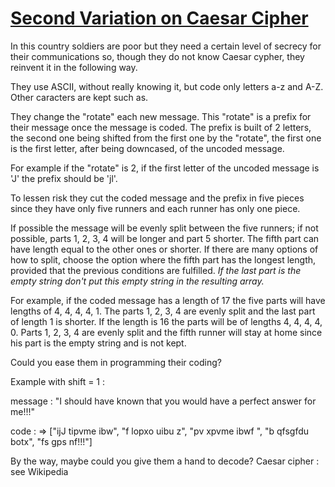 # [Second Variation on Caesar Cipher](https://www.codewars.com/kata/55084d3898b323f0aa000546)

In this country soldiers are poor but they need a certain level of secrecy
for their communications so, though they do not know Caesar cypher, they reinvent it
in the following way.

They use ASCII, without really knowing it, but code only letters a-z and A-Z. Other
caracters are kept such as.

They change the "rotate" each new message. This "rotate" is a prefix for their message
once the message is coded. The prefix is built of 2 letters, the second one being shifted
from the first one by the "rotate", the first one is the first letter, after being downcased,
of the uncoded message.

For example if the "rotate" is 2, if the first letter of the uncoded message is 'J'
the prefix should be 'jl'.

To lessen risk they cut the coded message and the prefix in five pieces since they
have only five runners and each runner has only one piece.

If possible
the message will be evenly split between the five runners; if not possible, parts 1, 2, 3, 4 will be longer and part 5 shorter. The fifth part can have length equal to the other ones or shorter. If there are many options of how to split, choose the option where the fifth part has the longest length, provided that the previous conditions are fulfilled. *If the last part is the empty string don't put this empty string in the resulting array.*

For example, if the coded message has a length of 17 the five parts will have lengths of 4, 4, 4, 4, 1. The parts 1, 2, 3, 4 are evenly split and the last part of length 1 is shorter. If the length is 16 the parts will be of lengths 4, 4, 4, 4, 0. Parts 1, 2, 3, 4 are evenly split and the fifth runner will stay at home since his part is the empty string and is not kept.

Could you ease them in programming their coding?

Example with shift = 1 :

message : "I should have known that you would have a perfect answer for me!!!"

code : => ["ijJ tipvme ibw", "f lopxo uibu z", "pv xpvme ibwf ", "b qfsgfdu botx", "fs gps nf!!!"]

By the way, maybe could you give them a hand to decode?
Caesar cipher : see Wikipedia
